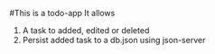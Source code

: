 #This is a todo-app
It allows 
1. A task to added, edited or deleted 
2. Persist added task to a db.json using json-server

